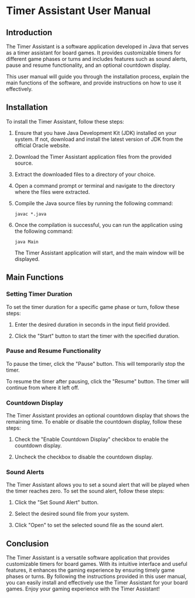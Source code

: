# Timer Assistant User Manual

## Introduction

The Timer Assistant is a software application developed in Java that serves as a timer assistant for board games. It provides customizable timers for different game phases or turns and includes features such as sound alerts, pause and resume functionality, and an optional countdown display.

This user manual will guide you through the installation process, explain the main functions of the software, and provide instructions on how to use it effectively.

## Installation

To install the Timer Assistant, follow these steps:

1. Ensure that you have Java Development Kit (JDK) installed on your system. If not, download and install the latest version of JDK from the official Oracle website.

2. Download the Timer Assistant application files from the provided source.

3. Extract the downloaded files to a directory of your choice.

4. Open a command prompt or terminal and navigate to the directory where the files were extracted.

5. Compile the Java source files by running the following command:

   ```
   javac *.java
   ```

6. Once the compilation is successful, you can run the application using the following command:

   ```
   java Main
   ```

   The Timer Assistant application will start, and the main window will be displayed.

## Main Functions

### Setting Timer Duration

To set the timer duration for a specific game phase or turn, follow these steps:

1. Enter the desired duration in seconds in the input field provided.

2. Click the "Start" button to start the timer with the specified duration.

### Pause and Resume Functionality

To pause the timer, click the "Pause" button. This will temporarily stop the timer.

To resume the timer after pausing, click the "Resume" button. The timer will continue from where it left off.

### Countdown Display

The Timer Assistant provides an optional countdown display that shows the remaining time. To enable or disable the countdown display, follow these steps:

1. Check the "Enable Countdown Display" checkbox to enable the countdown display.

2. Uncheck the checkbox to disable the countdown display.

### Sound Alerts

The Timer Assistant allows you to set a sound alert that will be played when the timer reaches zero. To set the sound alert, follow these steps:

1. Click the "Set Sound Alert" button.

2. Select the desired sound file from your system.

3. Click "Open" to set the selected sound file as the sound alert.

## Conclusion

The Timer Assistant is a versatile software application that provides customizable timers for board games. With its intuitive interface and useful features, it enhances the gaming experience by ensuring timely game phases or turns. By following the instructions provided in this user manual, you can easily install and effectively use the Timer Assistant for your board games. Enjoy your gaming experience with the Timer Assistant!